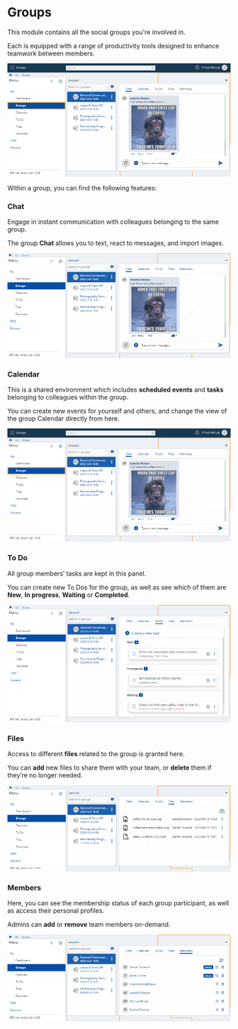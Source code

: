 # Groups

This module contains all the social groups you're involved in. 

Each is equipped with a range of productivity tools designed to enhance teamwork between members.

![Express](pictures/Groups_view.png)

Within a group, you can find the following features:

### Chat

Engage in instant communication with colleagues belonging to the same group. 

The group **Chat** allows you to text, react to messages, and import images.

![Express](pictures/Groups_chat.png)

### Calendar

This is a shared environment which includes **scheduled events** and **tasks** belonging to colleagues within the group. 

You can create new events for yourself and others, and change the view of the group Calendar directly from here.

![Express](pictures/Groups_view.png)

### To Do

All group members’ tasks are kept in this panel. 

You can create new To Dos for the group, as well as see which of them are **New**, **In progress**, **Waiting** or **Completed**.

![Express](pictures/Groups_todo.png)

### Files

Access to different **files** related to the group is granted here. 

You can **add** new files to share them with your team, or **delete** them if they’re no longer needed.

![Express](pictures/Groups_files.png)

### Members

Here, you can see the membership status of each group participant, as well as access their personal profiles. 

Admins can **add** or **remove** team members on-demand. 

![Express](pictures/Groups_members.png)
